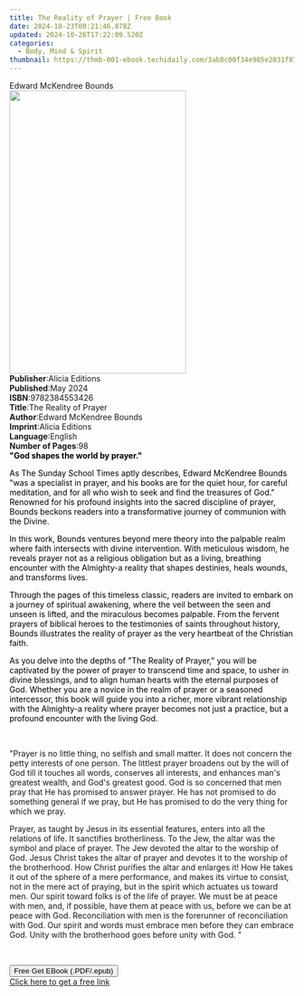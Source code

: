 ```yaml
---
title: The Reality of Prayer | Free Book
date: 2024-10-23T00:21:46.878Z
updated: 2024-10-26T17:22:09.520Z
categories:
  - Body, Mind & Spirit
thumbnail: https://thmb-001-ebook.techidaily.com/3ab8c00f34e985e2031f87f39fde0edf995ee2abb8a69535b009daa7ea87747d.jpg
---
```

<main id="book-container">
  <div class="flex flex-col">
    <div class="book-brief flex-1 py-6 px-4 sm:p-6 md:py-10 md:px-8">
      <!-- brief-->
      <div class="book-brief-main">Edward McKendree Bounds</div>
    </div>
    <div
      class="book-meta-info flex-1 grid gap-4 col-start-1 col-end-3 row-start-1 sm:mb-6 sm:grid-cols-4 lg:gap-6 lg:col-start-2 lg:row-end-6 lg:row-span-6 lg:mb-0"
    >
      <div
        class="book-meta-info-left place-content-center mt-4 p-4 text-sm leading-6 col-start-2 col-span-2 dark:text-slate-400"
      >
        <img
          class="w-full h-500 object-cover rounded-lg sm:h-255 sm:col-span-2 lg:col-span-full"
          src="https://img-001-ebook.techidaily.com/d003f65f8f444b1bbbe8b5af6940920264d1b9e6550152b923b339c7b1a2bbe6.jpg"
          alt=""
          width="312"
          height="500"
        />
      </div>
      <div
        class="book-meta-info-right mt-2 col-start-1 row-start-2 col-span-3 self-center"
      >
        <!-- meta data  -->
        <div class="flex flex-col px-4 md:px-8">
          <div class="flex-1">
            <strong>Publisher</strong>:<span class="px-2">Alicia Editions</span>
          </div>
          <div class="flex-1">
            <strong>Published</strong>:<span class="px-2">May 2024</span>
          </div>
          <div class="flex-1">
            <strong>ISBN</strong>:<span class="px-2">9782384553426</span>
          </div>
          <div class="flex-1">
            <strong>Title</strong>:<span class="px-2"
              >The Reality of Prayer</span
            >
          </div>
          <div class="flex-1">
            <strong>Author</strong>:<span class="px-2"
              >Edward McKendree Bounds</span
            >
          </div>
          <div class="flex-1">
            <strong>Imprint</strong>:<span class="px-2">Alicia Editions</span>
          </div>
          <div class="flex-1">
            <strong>Language</strong>:<span class="px-2">English</span>
          </div>
          <div class="flex-1">
            <strong>Number of Pages</strong>:<span class="px-2">98</span>
          </div>
        </div>
      </div>
    </div>
    <div class="book-description flex-1 py-6 px-4 sm:p-6 md:py-10 md:px-8">
      <div class="book-description-main">
        <div accordion-content="" id="description">
          <strong
            ><strong style="color: rgb(0, 0, 0)"
              >"God shapes the world by prayer."</strong
            ></strong
          >
          <p class="ql-align-justify">
            <span style="color: rgb(0, 0, 0)"
              >As The Sunday School Times aptly describes, Edward McKendree
              Bounds "was a specialist in prayer, and his books are for the
              quiet hour, for careful meditation, and for all who wish to seek
              and find the treasures of God." Renowned for his profound insights
              into the sacred discipline of prayer, Bounds beckons readers into
              a transformative journey of communion with the Divine.</span
            >
          </p>
          <p class="ql-align-justify">
            <span style="color: rgb(0, 0, 0)"
              >In this work, Bounds ventures beyond mere theory into the
              palpable realm where faith intersects with divine intervention.
              With meticulous wisdom, he reveals prayer not as a religious
              obligation but as a living, breathing encounter with the
              Almighty-a reality that shapes destinies, heals wounds, and
              transforms lives.</span
            >
          </p>
          <p class="ql-align-justify">
            <span style="color: rgb(0, 0, 0)"
              >Through the pages of this timeless classic, readers are invited
              to embark on a journey of spiritual awakening, where the veil
              between the seen and unseen is lifted, and the miraculous becomes
              palpable. From the fervent prayers of biblical heroes to the
              testimonies of saints throughout history, Bounds illustrates the
              reality of prayer as the very heartbeat of the Christian
              faith.</span
            >
          </p>
          <p class="ql-align-justify">
            <span style="color: rgb(0, 0, 0)"
              >As you delve into the depths of "The Reality of Prayer," you will
              be captivated by the power of prayer to transcend time and space,
              to usher in divine blessings, and to align human hearts with the
              eternal purposes of God. Whether you are a novice in the realm of
              prayer or a seasoned intercessor, this book will guide you into a
              richer, more vibrant relationship with the Almighty-a reality
              where prayer becomes not just a practice, but a profound encounter
              with the living God.</span
            >
          </p>
          <p class="ql-align-justify"><br /></p>
          <p class="ql-align-justify">
            "Prayer is no little thing, no selfish and small matter. It does not
            concern the petty interests of one person. The littlest prayer
            broadens out by the will of God till it touches all words, conserves
            all interests, and enhances man's greatest wealth, and God's
            greatest good. God is so concerned that men pray that He has
            promised to answer prayer. He has not promised to do something
            general if we pray, but He has promised to do the very thing for
            which we pray.
          </p>
          <p class="ql-align-justify">
            Prayer, as taught by Jesus in its essential features, enters into
            all the relations of life. It sanctifies brotherliness. To the Jew,
            the altar was the symbol and place of prayer. The Jew devoted the
            altar to the worship of God. Jesus Christ takes the altar of prayer
            and devotes it to the worship of the brotherhood. How Christ
            purifies the altar and enlarges it! How He takes it out of the
            sphere of a mere performance, and makes its virtue to consist, not
            in the mere act of praying, but in the spirit which actuates us
            toward men. Our spirit toward folks is of the life of prayer. We
            must be at peace with men, and, if possible, have them at peace with
            us, before we can be at peace with God. Reconciliation with men is
            the forerunner of reconciliation with God. Our spirit and words must
            embrace men before they can embrace God. Unity with the brotherhood
            goes before unity with God. "
          </p>
          <p><br /></p>
        </div>
        <div class="accordion-fader"></div>
      </div>
    </div>
    <div class="book-excerpts flex-1 py-6 px-4 sm:p-6 md:py-10 md:px-8"></div>
    <div
      class="book-about-author flex-1 py-6 px-4 sm:p-6 md:py-10 md:px-8"
    ></div>
    <div class="book-free-get flex-1 py-6 px-4 sm:p-6 md:py-10 md:px-8">
      <button
        id="btn-free-get"
        class="bg-blue-500 hover:bg-blue-700 text-white font-bold py-2 px-4 rounded"
      >
        Free Get EBook (.PDF/.epub)
      </button>
      <div id="countdown-display" class="px-2 text-lg mt-2"></div>
      <a
        id="free-link"
        class="hidden bg-blue-500 hover:bg-blue-700 text-white font-bold py-2 px-4 rounded"
        href="https://www.ebooks.com/en-us/book/211341263/the-reality-of-prayer/edward-mckendree-bounds/"
        target="_blank"
        >Click here to get a free link</a
      >
    </div>
    <script>
      let countdownTime = 0;
      let countdownInterval = null;
      document
        .getElementById('btn-free-get')
        .addEventListener('click', startCountdown);
      function startCountdown() {
        countdownTime = new Date().getTime() + 60000 * 3;
        countdownInterval = setInterval(updateCountdown, 1000);
        document.getElementById('btn-free-get').disabled = true;
        document
          .getElementById('btn-free-get')
          .classList.add('bg-gray-500', 'cursor-not-allowed');
      }
      function updateCountdown() {
        let currentTime = new Date().getTime();
        let timeLeft = countdownTime - currentTime;
        let secondsLeft = Math.floor(timeLeft / 1000);
        document.getElementById('countdown-display').innerHTML =
          `Remaining time: ${secondsLeft} seconds.`;
        if (secondsLeft <= 0) {
          clearInterval(countdownInterval);
          document.getElementById('btn-free-get').classList.add('hidden');
          document.getElementById('free-link').classList.remove('hidden');
          document.getElementById('countdown-display').innerHTML = '';
        }
      }
    </script>
  </div>
</main>

<ins class="adsbygoogle"
      style="display:block"
      data-ad-client="ca-pub-7571918770474297"
      data-ad-slot="8358498916"
      data-ad-format="auto"
      data-full-width-responsive="true"></ins>
    